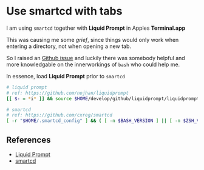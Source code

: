 # Use smartcd with tabs

I am using `smartcd` together with **Liquid Prompt** in Apples **Terminal.app**

This was causing me some _grief_, since things would only work when entering a directory, not when opening a new tab.

So I raised an [Github issue](https://github.com/cxreg/smartcd/issues/48) and luckily there was somebody helpful and more knowledgable on the innerworkings of `bash` who could help me.

In essence, load **Liquid Prompt** prior to `smartcd`

```bash
# liquid prompt
# ref: https://github.com/nojhan/liquidprompt
[[ $- = *i* ]] && source $HOME/develop/github/liquidprompt/liquidprompt

# smartcd
# ref: https://github.com/cxreg/smartcd
[ -r "$HOME/.smartcd_config" ] && ( [ -n $BASH_VERSION ] || [ -n $ZSH_VERSION ] ) && source ~/.smartcd_config
```

## References

- [Liquid Prompt](https://github.com/nojhan/liquidprompt)
- [smartcd](https://github.com/cxreg/smartcd)

